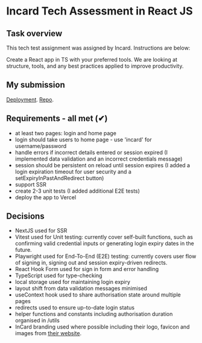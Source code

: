# Incard Tech Assessment in React JS

## Task overview

This tech test assignment was assigned by Incard. Instructions are below:

Create a React app in TS with your preferred tools. We are looking at structure, tools, and any best practices applied to improve productivity.

## My submission

[Deployment](https://incard-tech-assessment-auth.vercel.app/home).
[Repo](https://github.com/jamesdiffeycoding/Incard-tech-assessment-auth).

## Requirements - all met (✔)

- at least two pages: login and home page
- login should take users to home page - use 'incard' for username/password
- handle errors if incorrect details entered or session expired (I implemented data validation and an incorrect credentials message)
- session should be persistent on reload until session expires (I added a login expiration timeout for user security and a setExpiryInPastAndRedirect button)
- support SSR
- create 2-3 unit tests (I added additional E2E tests)
- deploy the app to Vercel

## Decisions

- NextJS used for SSR
- Vitest used for Unit testing: currently cover self-built functions, such as confirming valid credential inputs or generating login expiry dates in the future.
- Playwright used for End-To-End (E2E) testing: currently covers user flow of signing in, signing out and session expiry-driven redirects.
- React Hook Form used for sign in form and error handling
- TypeScript used for type-checking
- local storage used for maintaining login expiry
- layout shift from data validation messages minimised
- useContext hook used to share authorisation state around multiple pages
- redirects used to ensure up-to-date login status
- helper functions and constants including authorisation duration organised in /utils
- InCard branding used where possible including their logo, favicon and images from [their website](https://www.incard.co/).
